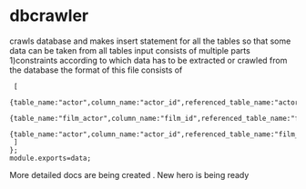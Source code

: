 # dbcrawler
crawls database and makes insert statement for all the tables so that some data can be taken from all tables
input consists of multiple parts
1)constraints according to which data has to be extracted or crawled from the database
the format of this file consists of
```var data={constraint:
 [
  {table_name:"actor",column_name:"actor_id",referenced_table_name:"actor_info",referenced_column_name:"actor_id"},
  {table_name:"film_actor",column_name:"film_id",referenced_table_name:"film",referenced_column_name:"film_id"}, 
  {table_name:"actor",column_name:"actor_id",referenced_table_name:"film_actor",referenced_column_name:"actor_id"}, 
 ]
};
module.exports=data;
```
More detailed docs are being created . New hero is being ready

